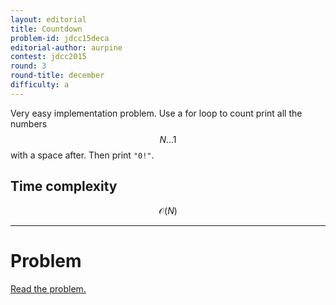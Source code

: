 ```yaml
---
layout: editorial
title: Countdown
problem-id: jdcc15deca
editorial-author: aurpine
contest: jdcc2015
round: 3
round-title: december
difficulty: a
---
```



Very easy implementation problem. Use a for loop to count print all the numbers $$N \dots 1$$ with a space after. Then print ``"0!"``.

## Time complexity
$$\mathcal{O}(N)$$

---

# Problem
[Read the problem.](/cpt-problems/jdcc/2015/december/a)
